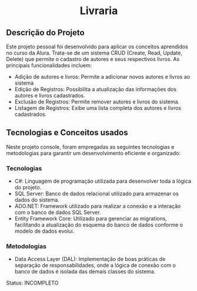 <h1 align="center"> Livraria </h1>

<h2>Descrição do Projeto</h2>
<p>Este projeto pessoal foi desenvolvido para aplicar os conceitos aprendidos no curso da Alura. Trata-se de um sistema CRUD (Create, Read, Update, Delete) que permite o cadastro de autores e seus respectivos livros. As principais funcionalidades incluem:</p>
<ul>
  <li>Adição de autores e livros: Permite a adicionar novos autores e livros ao sistema</li>
  <li>Edição de Registros: Possibilita a atualização das informações dos autores e livros cadastrados.</li>
  <li>Exclusão de Registros: Permite remover autores e livros do sistema.</li>
  <li>Listagem de Registros: Exibe uma lista completa dos autores e livros cadastrados.</li>
</ul>

<h2>Tecnologias e Conceitos usados</h2>
Neste projeto console, foram empregadas as seguintes tecnologias e metodologias para garantir um desenvolvimento eficiente e organizado:

<h3>Tecnologias</h3>
<ul>
  <li>C#: Linguagem de programação utilizada para desenvolver toda a lógica do projeto.</li>
  <li>SQL Server: Banco de dados relacional utilizado para armazenar os dados do sistema.</li>
  <li>ADO.NET: Framework utilizado para realizar a conexão e a interação com o banco de dados SQL Server.</li>
  <li>Entity Framework Core: Utilizado para gerenciar as migrations, facilitando a atualização do esquema do banco de dados conforme o modelo de dados evolui.</li>
</ul>
<h3>Metodologias</h3>
<ul>
  <li>Data Access Layer (DAL): Implementação de boas práticas de separação de responsabilidades, onde a lógica de conexão com o banco de dados é isolada das demais classes do sistema.</li>
</ul>

Status: INCOMPLETO
